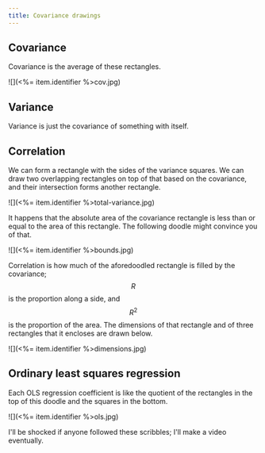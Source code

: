 ```yaml
---
title: Covariance drawings
---
```

## Covariance
Covariance is the average of these rectangles.

![](<%= item.identifier %>cov.jpg)

## Variance
Variance is just the covariance of something with itself.

## Correlation
We can form a rectangle with the sides of the variance squares. We can draw
two overlapping rectangles on top of that based on the covariance, and their
intersection forms another rectangle.

![](<%= item.identifier %>total-variance.jpg)

It happens that the absolute area of the covariance rectangle is less than or
equal to the area of this rectangle. The following doodle might convince you
of that.

![](<%= item.identifier %>bounds.jpg)

Correlation is how much of the aforedoodled rectangle is filled by the
covariance; $$R$$ is the proportion along a side, and $$R^2$$ is the proportion
of the area. The dimensions of that rectangle and of three rectangles that it
encloses are drawn below.

![](<%= item.identifier %>dimensions.jpg)

## Ordinary least squares regression
Each OLS regression coefficient is like the quotient of the
rectangles in the top of this doodle and the squares in the bottom.

![](<%= item.identifier %>ols.jpg)

I'll be shocked if anyone followed these scribbles; I'll make a video eventually.
